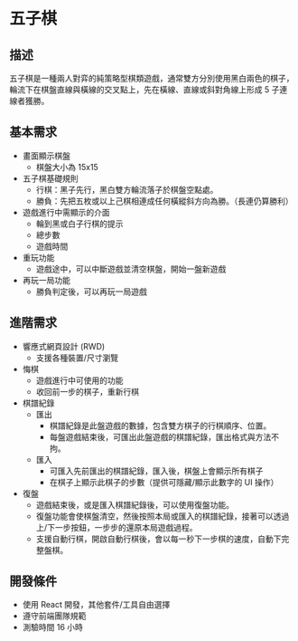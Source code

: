 # 五子棋

## 描述

五子棋是一種兩人對弈的純策略型棋類遊戲，通常雙方分別使用黑白兩色的棋子，輪流下在棋盤直線與橫線的交叉點上，先在橫線、直線或斜對角線上形成 5 子連線者獲勝。

## 基本需求

- 畫面顯示棋盤
  - 棋盤大小為 15x15
- 五子棋基礎規則
  - 行棋：黑子先行，黑白雙方輪流落子於棋盤空點處。
  - 勝負：先把五枚或以上己棋相連成任何橫縱斜方向為勝。（長連仍算勝利）
- 遊戲進行中需顯示的介面
  - 輪到黑或白子行棋的提示
  - 總步數
  - 遊戲時間
- 重玩功能
  - 遊戲途中，可以中斷遊戲並清空棋盤，開始一盤新遊戲
- 再玩一局功能
  - 勝負判定後，可以再玩一局遊戲

## 進階需求

- 響應式網頁設計 (RWD)
  - 支援各種裝置/尺寸瀏覽
- 悔棋
  - 遊戲進行中可使用的功能
  - 收回前一步的棋子，重新行棋
- 棋譜紀錄
  - 匯出
    - 棋譜紀錄是此盤遊戲的數據，包含雙方棋子的行棋順序、位置。
    - 每盤遊戲結束後，可匯出此盤遊戲的棋譜紀錄，匯出格式與方法不拘。
  - 匯入
    - 可匯入先前匯出的棋譜紀錄，匯入後，棋盤上會顯示所有棋子
    - 在棋子上顯示此棋子的步數（提供可隱藏/顯示此數字的 UI 操作）
- 復盤
  - 遊戲結束後，或是匯入棋譜紀錄後，可以使用復盤功能。
  - 復盤功能會使棋盤清空，然後按照本局或匯入的棋譜紀錄，接著可以透過上/下一步按鈕，一步步的還原本局遊戲過程。
  - 支援自動行棋，開啟自動行棋後，會以每一秒下一步棋的速度，自動下完整盤棋。

## 開發條件

- 使用 React 開發，其他套件/工具自由選擇
- 遵守前端團隊規範
- 測驗時間 16 小時
